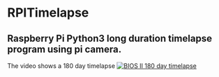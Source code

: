 # RPITimelapse
## Raspberry Pi Python3 long duration timelapse program using pi camera.

The video shows a 180 day timelapse
[![BIOS II 180 day timelapse](https://res.cloudinary.com/marcomontalbano/image/upload/v1590915252/video_to_markdown/images/youtube--iq9wYrtj0qo-c05b58ac6eb4c4700831b2b3070cd403.jpg)](https://youtu.be/iq9wYrtj0qo "BIOS II 180 day timelapse")
